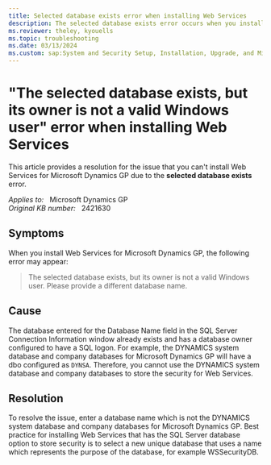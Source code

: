 ```yaml
---
title: Selected database exists error when installing Web Services
description: The selected database exists error occurs when you install Web Services for Microsoft Dynamics GP. Provides a resolution.
ms.reviewer: theley, kyouells
ms.topic: troubleshooting
ms.date: 03/13/2024
ms.custom: sap:System and Security Setup, Installation, Upgrade, and Migrations
---
```

# "The selected database exists, but its owner is not a valid Windows user" error when installing Web Services

This article provides a resolution for the issue that you can't install Web Services for Microsoft Dynamics GP due to the **selected database exists** error.

_Applies to:_ &nbsp; Microsoft Dynamics GP  
_Original KB number:_ &nbsp; 2421630

## Symptoms

When you install Web Services for Microsoft Dynamics GP, the following error may appear:

> The selected database exists, but its owner is not a valid Windows user. Please provide a different database name.

## Cause

The database entered for the Database Name field in the SQL Server Connection Information window already exists and has a database owner configured to have a SQL logon. For example, the DYNAMICS system database and company databases for Microsoft Dynamics GP will have a dbo configured as `DYNSA`. Therefore, you cannot use the DYNAMICS system database and company databases to store the security for Web Services.

## Resolution

To resolve the issue, enter a database name which is not the DYNAMICS system database and company databases for Microsoft Dynamics GP. Best practice for installing Web Services that has the SQL Server database option to store security is to select a new unique database that uses a name which represents the purpose of the database, for example WSSecurityDB.
